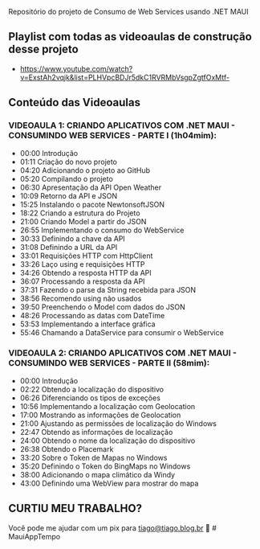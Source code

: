 Repositório do projeto de Consumo de Web Services usando .NET MAUI

## Playlist com todas as videoaulas de construção desse projeto
- https://www.youtube.com/watch?v=ExstAh2vqjk&list=PLHVpcBDJr5dkC1RVRMbVsgpZgtfOxMtf-

## Conteúdo das Videoaulas
### VIDEOAULA 1: CRIANDO APLICATIVOS COM .NET MAUI - CONSUMINDO WEB SERVICES - PARTE I (1h04mim):
- 00:00 Introdução
- 01:11 Criação do novo projeto
- 04:20 Adicionando o projeto ao GitHub
- 05:20 Compilando o projeto
- 06:30 Apresentação da API Open Weather
- 10:09 Retorno da API e JSON
- 15:25 Instalando o pacote NewtonsoftJSON
- 18:22 Criando a estrutura do Projeto
- 21:00 Criando Model a partir do JSON
- 26:55 Implementando o consumo do WebService
- 30:33 Definindo a chave da API
- 31:08 Definindo a URL da API
- 33:01 Requisições HTTP com HttpClient
- 33:26 Laço using e requisições HTTP
- 34:26 Obtendo a resposta HTTP da API
- 36:07 Processando a resposta da API
- 37:31 Fazendo o parse da String recebida para JSON
- 38:56 Recomendo using não usados
- 39:50 Preenchendo o Model com dados do JSON
- 48:26 Processando as datas com DateTime
- 53:53 Implementando a interface gráfica
- 55:46 Chamando a DataService para consumir o WebService

### VIDEOAULA 2: CRIANDO APLICATIVOS COM .NET MAUI - CONSUMINDO WEB SERVICES - PARTE II (58mim):
- 00:00 Introdução
- 02:22 Obtendo a localização do dispositivo
- 06:26 Diferenciando os tipos de exceções
- 10:56 Implementando a localização com Geolocation
- 17:00 Mostrando as informações de Geolocation
- 21:00 Ajustando as permissões de localização do Windows
- 22:47 Obtendo as informações de localização
- 24:00 Obtendo o nome da localização do dispositivo 
- 26:38 Obtendo o Placemark
- 33:20 Sobre o Token de Mapas no Windows
- 35:20 Definindo o Token do BingMaps no Windows
- 38:00 Adicionando o mapa climático da Windy
- 43:00 Definindo uma WebView para mostrar do mapa

## CURTIU MEU TRABALHO?
Você pode me ajudar com um pix para tiago@tiago.blog.br 🍻
#   M a u i A p p T e m p o  
 